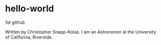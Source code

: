 # hello-world
1st github

Written by Christopher Snapp-Kolas. I am an Astronomer at the University of California, Riverside.
